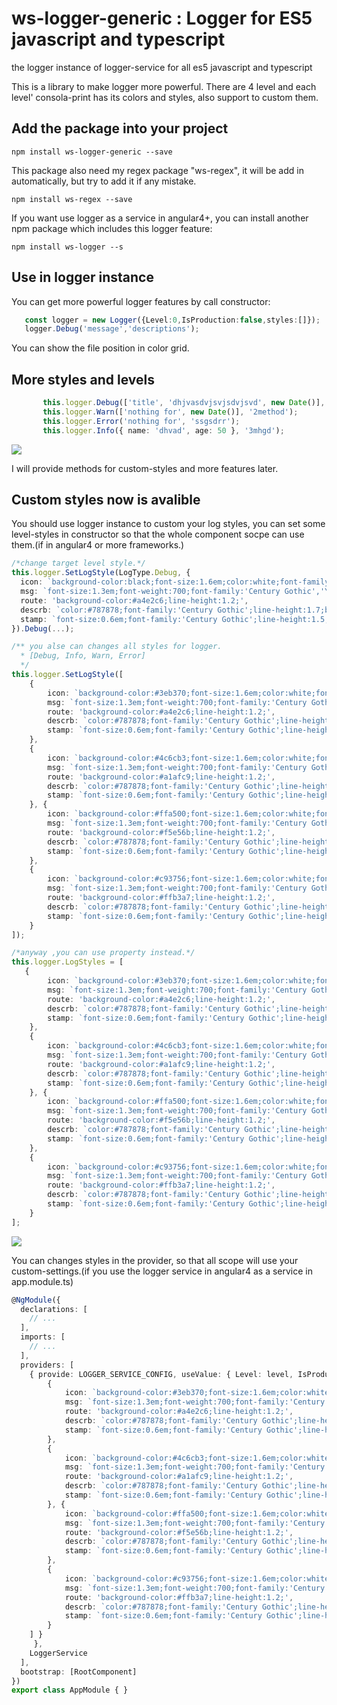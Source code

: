 # ws-logger-generic : Logger  for ES5 javascript and typescript
the logger instance of logger-service for all es5 javascript and typescript

This is a library to make logger more powerful. 
There are 4 level and each level' consola-print has its colors and styles, also support to custom them.

## Add the package into your project
```npm
npm install ws-logger-generic --save
```
This package also need my regex package "ws-regex", it will be add in automatically, but try to add it if any mistake.
```npm
npm install ws-regex --save
```
If you want use logger as a service in angular4+, you can install another npm package which includes this logger feature:
```npm
npm install ws-logger --s
```

 ## Use in logger instance
 You can get more powerful logger features by call constructor:
 ```typescript
    const logger = new Logger({Level:0,IsProduction:false,styles:[]});
    logger.Debug('message','descriptions');
 ```

You can show the file position in color grid.

## More styles and levels
 ```typescript
        this.logger.Debug(['title', 'dhjvasdvjsvjsdvjsvd', new Date()], 'this_method');
        this.logger.Warn(['nothing for', new Date()], '2method');
        this.logger.Error('nothing for', 'ssgsdrr');
        this.logger.Info({ name: 'dhvad', age: 50 }, '3mhgd');
 ```
![](img/003.png)

I will provide methods for custom-styles and more features later.

## Custom styles now is avalible
You should use logger instance to custom your log styles, you can set some level-styles in constructor so that the whole component socpe can use them.(if in angular4 or more frameworks.)
```typescript
/*change target level style.*/
this.logger.SetLogStyle(LogType.Debug, {
  icon: `background-color:black;font-size:1.6em;color:white;font-family:'Century Gothic','YaHei';font-weight:900`,
  msg: `font-size:1.3em;font-weight:700;font-family:'Century Gothic','YaHei';line-height:1.6;`,
  route: 'background-color:#a4e2c6;line-height:1.2;',
  descrb: `color:#787878;font-family:'Century Gothic';line-height:1.7;background-color:#fafafa;`,
  stamp: `font-size:0.6em;font-family:'Century Gothic';line-height:1.5;`
}).Debug(...);

/** you alse can changes all styles for logger.
  * [Debug, Info, Warn, Error]
  */
this.logger.SetLogStyle([
    {
        icon: `background-color:#3eb370;font-size:1.6em;color:white;font-family:'Century Gothic','YaHei';font-weight:900`,
        msg: `font-size:1.3em;font-weight:700;font-family:'Century Gothic','YaHei';line-height:1.6;`,
        route: 'background-color:#a4e2c6;line-height:1.2;',
        descrb: `color:#787878;font-family:'Century Gothic';line-height:1.7;background-color:#fafafa;`,
        stamp: `font-size:0.6em;font-family:'Century Gothic';line-height:1.5;`
    },
    {
        icon: `background-color:#4c6cb3;font-size:1.6em;color:white;font-family:'Century Gothic','YaHei';font-weight:900`,
        msg: `font-size:1.3em;font-weight:700;font-family:'Century Gothic','YaHei';line-height:1.6;`,
        route: 'background-color:#a1afc9;line-height:1.2;',
        descrb: `color:#787878;font-family:'Century Gothic';line-height:1.7;background-color:#fafafa;`,
        stamp: `font-size:0.6em;font-family:'Century Gothic';line-height:1.5;`
    }, {
        icon: `background-color:#ffa500;font-size:1.6em;color:white;font-family:'Century Gothic','YaHei';font-weight:900`,
        msg: `font-size:1.3em;font-weight:700;font-family:'Century Gothic','YaHei';line-height:1.6;`,
        route: 'background-color:#f5e56b;line-height:1.2;',
        descrb: `color:#787878;font-family:'Century Gothic';line-height:1.7;background-color:#fafafa;`,
        stamp: `font-size:0.6em;font-family:'Century Gothic';line-height:1.5;`
    },
    {
        icon: `background-color:#c93756;font-size:1.6em;color:white;font-family:'Century Gothic','YaHei';font-weight:900`,
        msg: `font-size:1.3em;font-weight:700;font-family:'Century Gothic','YaHei';line-height:1.6;`,
        route: 'background-color:#ffb3a7;line-height:1.2;',
        descrb: `color:#787878;font-family:'Century Gothic';line-height:1.7;background-color:#fafafa;`,
        stamp: `font-size:0.6em;font-family:'Century Gothic';line-height:1.5;`
    }
]);

/*anyway ,you can use property instead.*/
this.logger.LogStyles = [
   {
        icon: `background-color:#3eb370;font-size:1.6em;color:white;font-family:'Century Gothic','YaHei';font-weight:900`,
        msg: `font-size:1.3em;font-weight:700;font-family:'Century Gothic','YaHei';line-height:1.6;`,
        route: 'background-color:#a4e2c6;line-height:1.2;',
        descrb: `color:#787878;font-family:'Century Gothic';line-height:1.7;background-color:#fafafa;`,
        stamp: `font-size:0.6em;font-family:'Century Gothic';line-height:1.5;`
    },
    {
        icon: `background-color:#4c6cb3;font-size:1.6em;color:white;font-family:'Century Gothic','YaHei';font-weight:900`,
        msg: `font-size:1.3em;font-weight:700;font-family:'Century Gothic','YaHei';line-height:1.6;`,
        route: 'background-color:#a1afc9;line-height:1.2;',
        descrb: `color:#787878;font-family:'Century Gothic';line-height:1.7;background-color:#fafafa;`,
        stamp: `font-size:0.6em;font-family:'Century Gothic';line-height:1.5;`
    }, {
        icon: `background-color:#ffa500;font-size:1.6em;color:white;font-family:'Century Gothic','YaHei';font-weight:900`,
        msg: `font-size:1.3em;font-weight:700;font-family:'Century Gothic','YaHei';line-height:1.6;`,
        route: 'background-color:#f5e56b;line-height:1.2;',
        descrb: `color:#787878;font-family:'Century Gothic';line-height:1.7;background-color:#fafafa;`,
        stamp: `font-size:0.6em;font-family:'Century Gothic';line-height:1.5;`
    },
    {
        icon: `background-color:#c93756;font-size:1.6em;color:white;font-family:'Century Gothic','YaHei';font-weight:900`,
        msg: `font-size:1.3em;font-weight:700;font-family:'Century Gothic','YaHei';line-height:1.6;`,
        route: 'background-color:#ffb3a7;line-height:1.2;',
        descrb: `color:#787878;font-family:'Century Gothic';line-height:1.7;background-color:#fafafa;`,
        stamp: `font-size:0.6em;font-family:'Century Gothic';line-height:1.5;`
    }
];
```
![](img/004.png)

You can changes styles in the provider, so that all scope will use your custom-settings.(if you use the logger service in angular4 as a service in app.module.ts)

```typescript
@NgModule({
  declarations: [
    // ...
  ],
  imports: [
    // ...
  ],
  providers: [
    { provide: LOGGER_SERVICE_CONFIG, useValue: { Level: level, IsProduction: isProd, styles:[
        {
            icon: `background-color:#3eb370;font-size:1.6em;color:white;font-family:'Century Gothic','YaHei';font-weight:900`,
            msg: `font-size:1.3em;font-weight:700;font-family:'Century Gothic','YaHei';line-height:1.6;`,
            route: 'background-color:#a4e2c6;line-height:1.2;',
            descrb: `color:#787878;font-family:'Century Gothic';line-height:1.7;background-color:#fafafa;`,
            stamp: `font-size:0.6em;font-family:'Century Gothic';line-height:1.5;`
        },
        {
            icon: `background-color:#4c6cb3;font-size:1.6em;color:white;font-family:'Century Gothic','YaHei';font-weight:900`,
            msg: `font-size:1.3em;font-weight:700;font-family:'Century Gothic','YaHei';line-height:1.6;`,
            route: 'background-color:#a1afc9;line-height:1.2;',
            descrb: `color:#787878;font-family:'Century Gothic';line-height:1.7;background-color:#fafafa;`,
            stamp: `font-size:0.6em;font-family:'Century Gothic';line-height:1.5;`
        }, {
            icon: `background-color:#ffa500;font-size:1.6em;color:white;font-family:'Century Gothic','YaHei';font-weight:900`,
            msg: `font-size:1.3em;font-weight:700;font-family:'Century Gothic','YaHei';line-height:1.6;`,
            route: 'background-color:#f5e56b;line-height:1.2;',
            descrb: `color:#787878;font-family:'Century Gothic';line-height:1.7;background-color:#fafafa;`,
            stamp: `font-size:0.6em;font-family:'Century Gothic';line-height:1.5;`
        },
        {
            icon: `background-color:#c93756;font-size:1.6em;color:white;font-family:'Century Gothic','YaHei';font-weight:900`,
            msg: `font-size:1.3em;font-weight:700;font-family:'Century Gothic','YaHei';line-height:1.6;`,
            route: 'background-color:#ffb3a7;line-height:1.2;',
            descrb: `color:#787878;font-family:'Century Gothic';line-height:1.7;background-color:#fafafa;`,
            stamp: `font-size:0.6em;font-family:'Century Gothic';line-height:1.5;`
        }
    ] }
     },
    LoggerService
  ],
  bootstrap: [RootComponent]
})
export class AppModule { }
```
